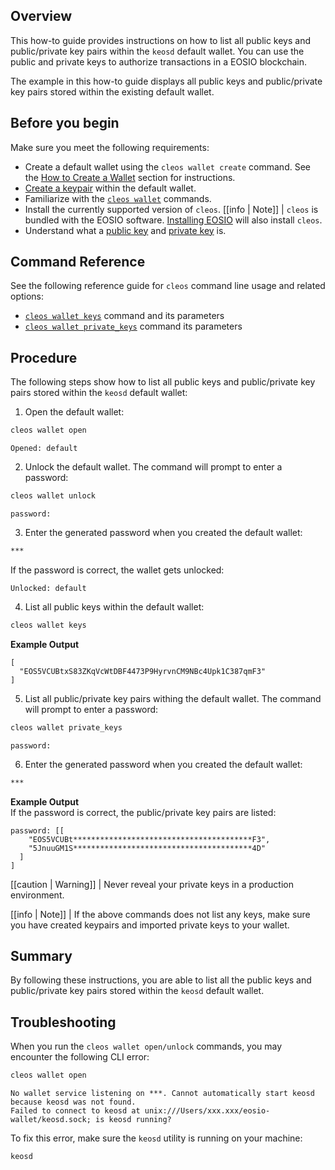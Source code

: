 ## Overview

This how-to guide provides instructions on how to list all public keys and public/private key pairs within the `keosd` default wallet. You can use the public and private keys to authorize transactions in a EOSIO blockchain. 

The example in this how-to guide displays all public keys and public/private key pairs stored within the existing default wallet.

## Before you begin

Make sure you meet the following requirements:

* Create a default wallet using the `cleos wallet create` command. See the [How to Create a Wallet](../02_how-to-guides/how-to-create-a-wallet.md) section for instructions. 
* [Create a keypair](../03_command-reference/wallet/create_key.md) within the default wallet.
* Familiarize with the [`cleos wallet`](../03_command-reference/wallet/index.md) commands.
* Install the currently supported version of `cleos`.
[[info | Note]]
| `cleos` is bundled with the EOSIO software. [Installing EOSIO](../../00_install/index.md) will also install `cleos`.
* Understand what a [public key](https://developers.eos.io/welcome/latest/glossary/index/#public-key) and [private key](https://developers.eos.io/welcome/latest/glossary/index/#private-key) is.

## Command Reference

See the following reference guide for `cleos` command line usage and related options:

* [`cleos wallet keys`](../03_command-reference/wallet/keys.md) command and its parameters
* [`cleos wallet private_keys`](../03_command-reference/wallet/private_keys.md) command its parameters

## Procedure

The following steps show how to list all public keys and public/private key pairs stored within the `keosd` default wallet:

1. Open the default wallet:
```sh
cleos wallet open
```
```console
Opened: default
```

2. Unlock the default wallet. The command will prompt to enter a password:
```sh
cleos wallet unlock
```
```console
password:
```

3. Enter the generated password when you created the default wallet:
```sh
***
```
If the password is correct, the wallet gets unlocked:
```console
Unlocked: default
```

4. List all public keys within the default wallet:
```sh
cleos wallet keys
```
**Example Output**
```console
[
  "EOS5VCUBtxS83ZKqVcWtDBF4473P9HyrvnCM9NBc4Upk1C387qmF3"
]
```

5. List all public/private key pairs withing the default wallet. The command will prompt to enter a password:
```sh
cleos wallet private_keys
```
```console
password:
```

6. Enter the generated password when you created the default wallet: 
```sh
***
```
**Example Output**  
If the password is correct, the public/private key pairs are listed:
```console
password: [[
    "EOS5VCUBt****************************************F3",
    "5JnuuGM1S****************************************4D"
  ]
]
```

[[caution | Warning]]
| Never reveal your private keys in a production environment. 

[[info | Note]]
| If the above commands does not list any keys, make sure you have created keypairs and imported private keys to your wallet.

## Summary

By following these instructions, you are able to list all the public keys and public/private key pairs stored within the `keosd` default wallet.

## Troubleshooting

When you run the `cleos wallet open/unlock` commands, you may encounter the following CLI error:

```sh
cleos wallet open
```
```console
No wallet service listening on ***. Cannot automatically start keosd because keosd was not found.
Failed to connect to keosd at unix:///Users/xxx.xxx/eosio-wallet/keosd.sock; is keosd running?
```

To fix this error, make sure the `keosd` utility is running on your machine:
```sh
keosd
```
